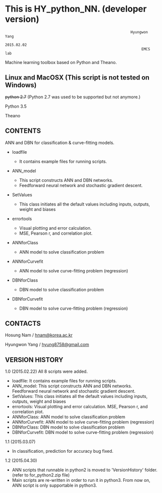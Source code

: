 # This is HY_python_NN. (developer version)
                                                              Hyungwon Yang
                                                                 2015.02.02
                                                                   EMCS lab

Machine learning toolbox based on Python and Theano.



Linux and MacOSX (This script is not tested on Windows)
---

~~python 2.7~~ (Python 2.7 was used to be supported but not anymore.)

Python 3.5

Theano



CONTENTS
---
ANN and DBN for classification & curve-fitting models.

- loadfile
  - It contains example files for running scripts.

- ANN_model
  - This script constructs ANN and DBN networks.
  - Feedforward neural network and stochastic gradient descent.

- SetValues
  - This class initiates all the default values including inputs, outputs, weight and biases

- errortools
  - Visual plotting and error calculation.
  - MSE, Pearson r, and correlation plot.

- ANNforClass
  - ANN model to solve classification problem

- ANNforCurvefit
  - ANN model to solve curve-fitting problem (regression)

- DBNforClass
  - DBN model to solve classification problem

- DBNforCurvefit
  - DBN model to solve curve-fitting problem (regression)

		
CONTACTS
---------------------------------------------------------------------------

Hosung Nam / hnam@korea.ac.kr

Hyungwon Yang / hyung8758@gmail.com

VERSION HISTORY
---------------------------------------------------------------------------
1.0 (2015.02.22)
 All 8 scripts were added. 
 - loadfile: It contains example files for running scripts.
 - ANN_model: This script constructs ANN and DBN networks. 
 Feedforward neural network and stochastic gradient descent.
 - SetValues: This class initiates all the default values including inputs, 
 outputs, weight and biases
 - errortools: Visual plotting and error calculation. 
 MSE, Pearson r, and correlation plot.
 - ANNforClass: ANN model to solve classification problem
 - ANNforCurvefit: ANN model to solve curve-fitting problem (regression)
 - DBNforClass: DBN model to solve classification problem
 - DBNforCurvefit: DBN model to solve curve-fitting problem (regression)

1.1 (2015.03.07)
 - In classification, prediction for accuracy bug fixed.

1.2 (2015.04.30)
 - ANN scripts that runnable in python2 is moved to 'VersionHistory' folder. (refer to for_python2.zip file)
 - Main scripts are re-written in order to run it in python3. From now on, ANN script is only supportable in python3.


